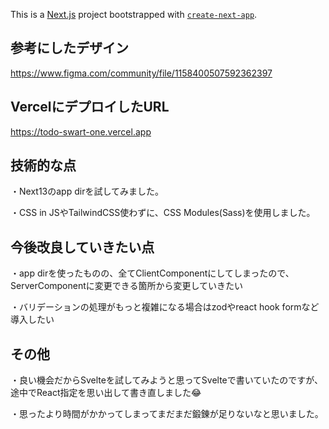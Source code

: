 This is a [Next.js](https://nextjs.org/) project bootstrapped with [`create-next-app`](https://github.com/vercel/next.js/tree/canary/packages/create-next-app).

## 参考にしたデザイン
https://www.figma.com/community/file/1158400507592362397

## VercelにデプロイしたURL
https://todo-swart-one.vercel.app

## 技術的な点
・Next13のapp dirを試してみました。

・CSS in JSやTailwindCSS使わずに、CSS Modules(Sass)を使用しました。

## 今後改良していきたい点
・app dirを使ったものの、全てClientComponentにしてしまったので、ServerComponentに変更できる箇所から変更していきたい

・バリデーションの処理がもっと複雑になる場合はzodやreact hook formなど導入したい

## その他
・良い機会だからSvelteを試してみようと思ってSvelteで書いていたのですが、途中でReact指定を思い出して書き直しました😂

・思ったより時間がかかってしまってまだまだ鍛錬が足りないなと思いました。